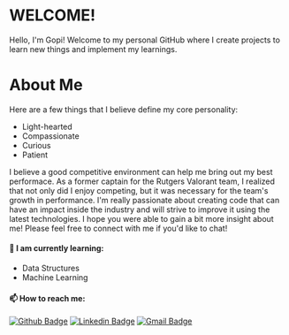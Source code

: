 # WELCOME!

Hello, I'm Gopi! Welcome to my personal GitHub where I create projects to learn new things and implement my learnings.

# About Me

Here are a few things that I believe define my core personality:
- Light-hearted
- Compassionate
- Curious
- Patient

I believe a good competitive environment can help me bring out my best performace. As a former captain for the Rutgers Valorant team, I realized that not only did I enjoy competing, but it was necessary for the team's growth in performance. I'm really passionate about creating code that can have an impact inside the industry and will strive to improve it using the latest technologies. I hope you were able to gain a bit more insight about me! Please feel free to connect with me if you'd like to chat!

#### 🌱 I am currently learning:
- Data Structures
- Machine Learning

#### 📫 How to reach me:
[![Github Badge](http://img.shields.io/badge/-Github-black?style=flat-square&logo=github&link=https://github.com/gopi-rayini)](https://github.com/gopi-rayini) 
[![Linkedin Badge](https://img.shields.io/badge/-LinkedIn-blue?style=flat-square&logo=Linkedin&logoColor=white&link=https://www.linkedin.com/in/gkr9/)](https://www.linkedin.com/in/gkr9/)
[![Gmail Badge](https://img.shields.io/badge/-Gmail-d14836?style=flat-square&logo=Gmail&logoColor=white&link=mailto:gopi.rayini@gmail.com)](mailto:gopi.rayini@gmail.com)
